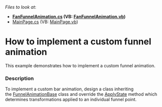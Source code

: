 <!-- default file list -->
*Files to look at*:

* **[FanFunnelAnimation.cs](./CS/AnimationExample/FanFunnelAnimation.cs) (VB: [FanFunnelAnimation.vb](./VB/AnimationExample/FanFunnelAnimation.vb))**
* [MainPage.cs](./CS/AnimationExample/MainPage.cs) (VB: [MainPage.vb](./VB/AnimationExample/MainPage.vb))
<!-- default file list end -->
# How to implement a custom funnel animation


This example demonstrates how to implement a custom funnel animation.


<h3>Description</h3>

To implement a custom bar animation, design a class inheriting the&nbsp;<a href="https://documentation.devexpress.com/#CoreLibraries/clsDevExpressXtraChartsFunnelAnimationBasetopic">FunnelAnimationBase</a>&nbsp;class and override&nbsp;the&nbsp;<a href="https://documentation.devexpress.com/#CoreLibraries/DevExpressXtraChartsFunnelAnimationBase_ApplyStatetopic">ApplyState</a>&nbsp;method&nbsp;which determines transformations applied to an individual funnel point.

<br/>


